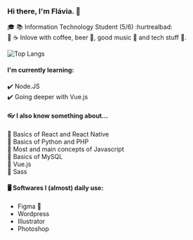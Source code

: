 ###  Hi there, I'm Flávia. 👋


🎓 📚 Information Technology Student (5/6) :hurtrealbad:  
💚 ☕ Inlove with coffee, beer 🍺, good music 🎵 and tech stuff 💾.

![Top Langs](https://github-readme-stats.vercel.app/api/top-langs/?username=bynhxx&layout=compact)

#### I'm currently learning:  
✔️ Node.JS  
✔️ Going deeper with Vue.js  

#### 👓 I also know something about...
🔹 Basics of React and React Native  
🔹 Basics of Python and PHP  
🔹 Most and main concepts of Javascript   
🔹 Basics of MySQL   
🔹 Vue.js  
🔹 Sass   

#### 🖥️ Softwares I (almost) daily use: 
- Figma 💜
- Wordpress
- Illustrator
- Photoshop


